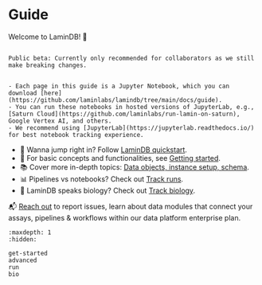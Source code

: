 # Guide

Welcome to LaminDB! 👋

```{warning}

Public beta: Currently only recommended for collaborators as we still make breaking changes.

```

```{tip}

- Each page in this guide is a Jupyter Notebook, which you can download [here](https://github.com/laminlabs/lamindb/tree/main/docs/guide).
- You can run these notebooks in hosted versions of JupyterLab, e.g., [Saturn Cloud](https://github.com/laminlabs/run-lamin-on-saturn), Google Vertex AI, and others.
- We recommend using [JupyterLab](https://jupyterlab.readthedocs.io/) for best notebook tracking experience.

```

- 🚀 Wanna jump right in? Follow [LaminDB quickstart](quickstart).
- 🧱 For basic concepts and functionalities, see [Getting started](get-started).
- 📚 Cover more in-depth topics: [Data objects, instance setup, schema](advanced).
- 📊 Pipelines vs notebooks? Check out [Track runs](run).
- 🧬 LaminDB speaks biology? Check out [Track biology](bio).

📬 [Reach out](https://lamin.ai/contact) to report issues, learn about data modules that connect your assays, pipelines & workflows within our data platform enterprise plan.

```{toctree}
:maxdepth: 1
:hidden:

get-started
advanced
run
bio
```
